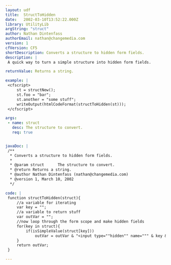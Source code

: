 ```yaml
---
layout: udf
title:  StructToHidden
date:   2002-03-10T13:52:22.000Z
library: UtilityLib
argString: "struct"
author: Nathan Dintenfass
authorEmail: nathan@changemedia.com
version: 1
cfVersion: CF5
shortDescription: Converts a structure to hidden form fields.
description: |
 A quick way to turn a simple structure into hidden form fields.

returnValue: Returns a string.

example: |
 <cfscript>
     st = structNew();
     st.foo = "bar";
     st.another = "some stuff";
     writeOutput(htmlCodeFormat(structToHidden(st)));
 </cfscript>

args:
 - name: struct
   desc: The structure to convert.
   req: true


javaDoc: |
 /**
  * Converts a structure to hidden form fields.
  * 
  * @param struct      The structure to convert. 
  * @return Returns a string. 
  * @author Nathan Dintenfass (nathan@changemedia.com) 
  * @version 1, March 10, 2002 
  */

code: |
 function structToHidden(struct){
     //a variable for iterating
     var key = "";
     //a variable to return stuff
     var outVar = "";
     //now loop through the form scope and make hidden fields
     for(key in struct){
         if(isSimpleValue(struct[key]))
             outVar = outVar & "<input type=""hidden"" name=""" & key & """ value=""" & htmlEditFormat(struct[key]) & """>";
     }
     return outVar;        
 }

---
```


